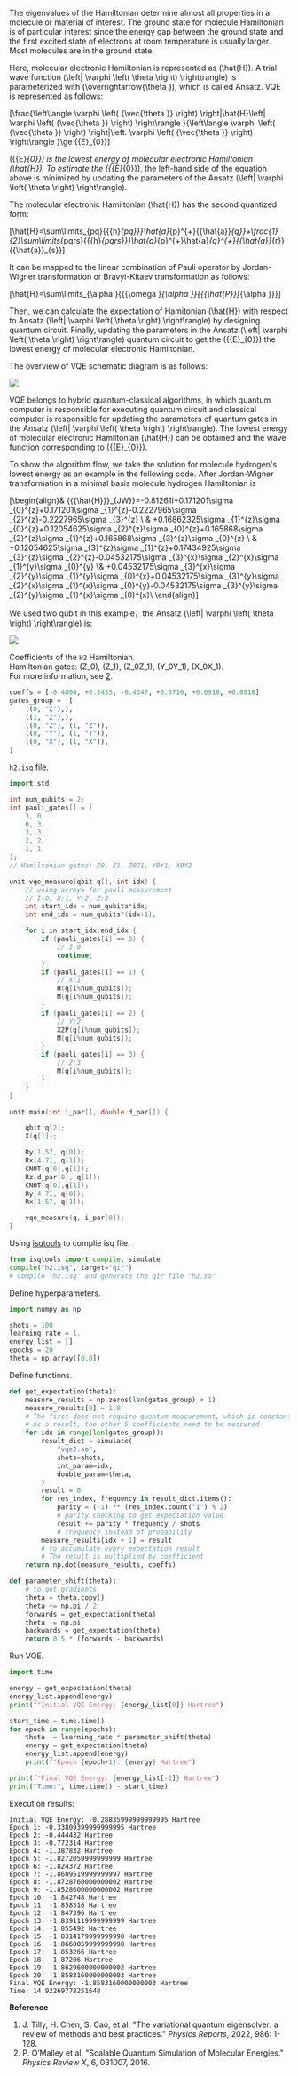 The eigenvalues of the Hamiltonian determine almost all properties in a molecule or material of interest. The ground state for molecule Hamiltonian is of particular interest since the energy gap between the ground state and the first excited state of electrons at room temperature is usually larger. Most molecules are in the ground state.

Here, molecular electronic Hamiltonian is represented as \(\hat{H}\). A trial wave function \(\left| \varphi \left( \theta \right) \right\rangle\) is parameterized with \(\overrightarrow{\theta }\), which is called Ansatz. VQE is represented as follows:

\[\frac{\left\langle  \varphi \left( {\vec{\theta }} \right) \right|\hat{H}\left| \varphi \left( {\vec{\theta }} \right) \right\rangle }{\left\langle  \varphi \left( {\vec{\theta }} \right) \right|\left. \varphi \left( {\vec{\theta }} \right) \right\rangle }\ge {{E}_{0}}\]

\({{E}_{0}}\) is the lowest energy of molecular electronic Hamiltonian \(\hat{H}\). To estimate the \({{E}_{0}}\),  the left-hand side of the equation above is minimized by updating the parameters of the Ansatz \(\left| \varphi \left( \theta \right) \right\rangle\).

The molecular electronic Hamiltonian \(\hat{H}\) has the second quantized form:


\[\hat{H}=\sum\limits_{pq}{{{h}_{pq}}}\hat{a}_{p}^{+}{{\hat{a}}_{q}}+\frac{1}{2}\sum\limits_{pqrs}{{{h}_{pqrs}}}\hat{a}_{p}^{+}\hat{a}_{q}^{+}{{\hat{a}}_{r}}{{\hat{a}}_{s}}\]


It can be mapped to the linear combination of Pauli operator by Jordan-Wigner transformation or Bravyi-Kitaev transformation as follows:


\[\hat{H}=\sum\limits_{\alpha }{{{\omega }_{\alpha }}{{{\hat{P}}}_{\alpha }}}\]

Then, we can calculate the expectation of Hamitonian \(\hat{H}\) with respect to Ansatz \(\left| \varphi \left( \theta \right) \right\rangle\) by designing quantum circuit.  Finally, updating the parameters in the Ansatz \(\left| \varphi \left( \theta \right) \right\rangle\)  quantum circuit to get the \({{E}_{0}}\) the lowest energy of molecular electronic Hamiltonian.

The overview of VQE schematic diagram is as follows:

![](../figs/VQE-schematic-diagram.png)

VQE belongs to hybrid quantum-classical algorithms, in which quantum computer is responsible for executing quantum circuit and classical computer is responsible for updating the parameters of quantum gates in the Ansatz \(\left| \varphi \left( \theta \right) \right\rangle\). The lowest energy of molecular electronic Hamiltonian \(\hat{H}\)  can be obtained and the wave function corresponding to \({{E}_{0}}\).

To show the algorithm flow, we take the solution for molecule hydrogen's lowest energy as an example in the following code. After Jordan-Wigner transformation in a minimal basis molecule hydrogen Hamiltonian is

\[\begin{align}& {{{\hat{H}}}_{JW}}=-0.81261I+0.171201\sigma _{0}^{z}+0.171201\sigma _{1}^{z}-0.2227965\sigma _{2}^{z}-0.2227965\sigma _{3}^{z} \\ & +0.16862325\sigma _{1}^{z}\sigma _{0}^{z}+0.12054625\sigma _{2}^{z}\sigma _{0}^{z}+0.165868\sigma _{2}^{z}\sigma _{1}^{z}+0.165868\sigma _{3}^{z}\sigma _{0}^{z} \\ & +0.12054625\sigma _{3}^{z}\sigma _{1}^{z}+0.17434925\sigma _{3}^{z}\sigma _{2}^{z}-0.04532175\sigma _{3}^{x}\sigma _{2}^{x}\sigma _{1}^{y}\sigma _{0}^{y} \\& +0.04532175\sigma _{3}^{x}\sigma _{2}^{y}\sigma _{1}^{y}\sigma _{0}^{x}+0.04532175\sigma _{3}^{y}\sigma _{2}^{x}\sigma _{1}^{x}\sigma _{0}^{y}-0.04532175\sigma _{3}^{y}\sigma _{2}^{y}\sigma _{1}^{x}\sigma _{0}^{x}\\ \end{align}\]

We used two qubit in this example，the Ansatz \(\left| \varphi \left( \theta \right) \right\rangle\) is:

![](../figs/Ansatz.png)

Coefficients of the `H2` Hamiltonian.  
Hamiltonian gates: \(Z_0\), \(Z_1\), \(Z_0Z_1\), \(Y_0Y_1\), \(X_0X_1\).  
For more information, see [2](https://journals.aps.org/prx/abstract/10.1103/PhysRevX.6.031007).

```python
coeffs = [-0.4804, +0.3435, -0.4347, +0.5716, +0.0910, +0.0910]
gates_group =  [
    ((0, "Z"),),
    ((1, "Z"),),
    ((0, "Z"), (1, "Z")),
    ((0, "Y"), (1, "Y")),
    ((0, "X"), (1, "X")),
]
```

`h2.isq` file.

```c++
import std;

int num_qubits = 2; 
int pauli_gates[] = [
    3, 0,
    0, 3,
    3, 3,
    2, 2,
    1, 1
];
// Hamiltonian gates: Z0, Z1, Z0Z1, Y0Y1, X0X2 

unit vqe_measure(qbit q[], int idx) {
    // using arrays for pauli measurement
    // I:0, X:1, Y:2, Z:3 
    int start_idx = num_qubits*idx;
    int end_idx = num_qubits*(idx+1);

    for i in start_idx:end_idx {
        if (pauli_gates[i] == 0) {
            // I:0
            continue;
        }
        if (pauli_gates[i] == 1) {
            // X:1
            H(q[i%num_qubits]);
            M(q[i%num_qubits]);
        }
        if (pauli_gates[i] == 2) {
            // Y:2
            X2P(q[i%num_qubits]);
            M(q[i%num_qubits]);
        }
        if (pauli_gates[i] == 3) {
            // Z:3
            M(q[i%num_qubits]);
        }
    }
}

unit main(int i_par[], double d_par[]) {

    qbit q[2];
    X(q[1]);

    Ry(1.57, q[0]);
    Rx(4.71, q[1]);
    CNOT(q[0],q[1]);
    Rz(d_par[0], q[1]);
    CNOT(q[0],q[1]);
    Ry(4.71, q[0]);
    Rx(1.57, q[1]);

    vqe_measure(q, i_par[0]);
}
```

Using [isqtools](https://www.arclightquantum.com/isqtools/basic/) to complie isq file.

```python
from isqtools import compile, simulate
compile("h2.isq", target="qir")
# compile "h2.isq" and generate the qir file "h2.so"
```

Define hyperparameters.


```python
import numpy as np 

shots = 100
learning_rate = 1.
energy_list = []
epochs = 20
theta = np.array([0.0])
```

Define functions.

```python
def get_expectation(theta):
    measure_results = np.zeros(len(gates_group) + 1)
    measure_results[0] = 1.0
    # The first does not require quantum measurement, which is constant
    # As a result, the other 5 coefficients need to be measured
    for idx in range(len(gates_group)):
        result_dict = simulate(
            "vqe2.so",
            shots=shots,
            int_param=idx,
            double_param=theta,
        )
        result = 0
        for res_index, frequency in result_dict.items():
            parity = (-1) ** (res_index.count("1") % 2)
            # parity checking to get expectation value
            result += parity * frequency / shots
            # frequency instead of probability
        measure_results[idx + 1] = result
        # to accumulate every expectation result
        # The result is multiplied by coefficient
    return np.dot(measure_results, coeffs)

def parameter_shift(theta):
    # to get gradients
    theta = theta.copy()
    theta += np.pi / 2
    forwards = get_expectation(theta)
    theta -= np.pi
    backwards = get_expectation(theta)
    return 0.5 * (forwards - backwards)
```

Run VQE.

```python
import time

energy = get_expectation(theta)
energy_list.append(energy)
print(f"Initial VQE Energy: {energy_list[0]} Hartree")

start_time = time.time()
for epoch in range(epochs):
    theta -= learning_rate * parameter_shift(theta)
    energy = get_expectation(theta)
    energy_list.append(energy)
    print(f"Epoch {epoch+1}: {energy} Hartree")

print(f"Final VQE Energy: {energy_list[-1]} Hartree")
print("Time:", time.time() - start_time)
```

Execution results:

    Initial VQE Energy: -0.28835999999999995 Hartree
    Epoch 1: -0.33809399999999995 Hartree
    Epoch 2: -0.444432 Hartree
    Epoch 3: -0.772314 Hartree
    Epoch 4: -1.387832 Hartree
    Epoch 5: -1.8272059999999999 Hartree
    Epoch 6: -1.824372 Hartree
    Epoch 7: -1.8609519999999997 Hartree
    Epoch 8: -1.8728760000000002 Hartree
    Epoch 9: -1.8528600000000002 Hartree
    Epoch 10: -1.842748 Hartree
    Epoch 11: -1.858316 Hartree
    Epoch 12: -1.847396 Hartree
    Epoch 13: -1.8391119999999999 Hartree
    Epoch 14: -1.855492 Hartree
    Epoch 15: -1.8314179999999998 Hartree
    Epoch 16: -1.8660059999999998 Hartree
    Epoch 17: -1.853266 Hartree
    Epoch 18: -1.87206 Hartree
    Epoch 19: -1.8629600000000002 Hartree
    Epoch 20: -1.8583160000000003 Hartree
    Final VQE Energy: -1.8583160000000003 Hartree
    Time: 14.92269778251648



**Reference**

1. J. Tilly, H. Chen, S. Cao, et al. "The variational quantum eigensolver: a review of methods and best practices." *Physics Reports*, 2022, 986: 1-128.
2. P. O’Malley et al. "Scalable Quantum Simulation of Molecular Energies." *Physics Review X*, 6, 031007, 2016.
